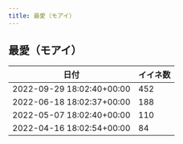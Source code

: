 ```yaml
---
title: 最愛（モアイ）
---
```

## 最愛（モアイ）

|日付|イイネ数|
|-|-|
|2022-09-29 18:02:40+00:00|452|
|2022-06-18 18:02:37+00:00|188|
|2022-05-07 18:02:40+00:00|110|
|2022-04-16 18:02:54+00:00|84|
